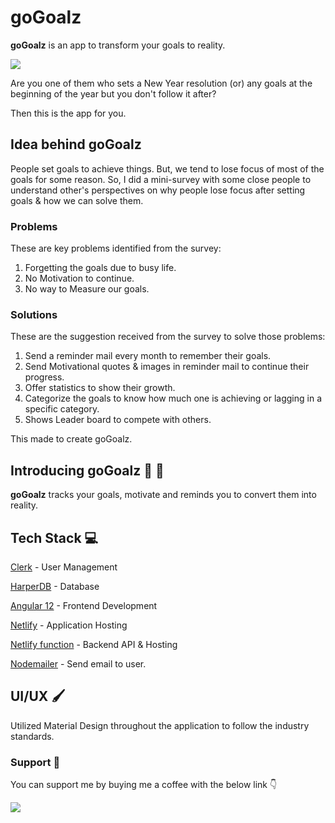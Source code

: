 
# goGoalz
<b>goGoalz</b> is an app to transform your goals to reality.


<img src="https://img.shields.io/badge/styled%20with-prettier-ff69b4.svg?style=flat-square"/>



Are you one of them who sets a New Year resolution (or) any goals at the beginning of the year but you don't follow it after?

Then this is the app for you.

## Idea behind goGoalz

People set goals to achieve things.  But, we tend to lose focus of most of the goals for some reason. So, I did a mini-survey with some close people to understand other's perspectives on why people lose focus after setting goals & how we can solve them.

### Problems

These are key problems identified from the survey:

1. Forgetting the goals due to busy life.
2. No Motivation to continue.
3. No way to Measure our goals.

### Solutions

These are the suggestion received from the survey to solve those problems:

1. Send a reminder mail every month to remember their goals.
2. Send Motivational quotes & images in reminder mail to continue their progress.
3. Offer statistics to show their growth.
4. Categorize the goals to know how much one is achieving or lagging in a specific category.
5. Shows Leader board to compete with others.

This made to create goGoalz. 

## Introducing goGoalz 🥳 🎊

**goGoalz** tracks your goals, motivate and reminds you to convert them into reality.

## Tech Stack 💻

 [Clerk](https://clerk.dev/) - User Management

[HarperDB](https://harperdb.io) - Database

[Angular 12](https://angular.io) - Frontend Development

[Netlify](https://netlify.com) - Application Hosting

[Netlify function](https://www.netlify.com/products/functions/) - Backend API & Hosting

[Nodemailer](https://nodemailer.com/) - Send email to user.


## UI/UX 🖌️

Utilized Material Design throughout the application to follow the industry standards.















###  Support 🙌 

You can support me by buying me a coffee with the below link 👇

<a href="https://www.buymeacoffee.com/yuvgeek"><img src="https://img.buymeacoffee.com/button-api/?text=Buy me a coffee&emoji=&slug=yuvgeek&button_colour=FFDD00&font_colour=000000&font_family=Cookie&outline_colour=000000&coffee_colour=ffffff"></a>
